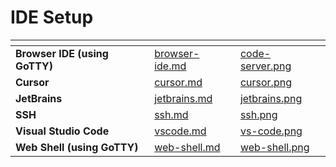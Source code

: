 # IDE Setup

<table data-card-size="large" data-view="cards">
	<thead>
		<tr>
			<th></th>
			<th data-hidden data-card-target data-type="content-ref"></th>
			<th data-hidden data-card-cover data-type="files"></th>
		</tr>
	</thead>
	<tbody>
		<tr>
			<td>
				<strong>Browser IDE (using GoTTY)</strong>
			</td>
			<td>
				<a href="browser-ide.md">browser-ide.md</a>
			</td>
			<td>
				<a href="./../../.gitbook/assets/code-server.png">code-server.png</a>
			</td>
		</tr>
		<tr>
			<td>
				<strong>Cursor</strong>
			</td>
			<td>
				<a href="cursor.md">cursor.md</a>
			</td>
			<td>
				<a href="./../../.gitbook/assets/cursor.png">cursor.png</a>
			</td>
		</tr>
		<tr>
			<td>
				<strong>JetBrains</strong>
			</td>
			<td>
				<a href="jetbrains.md">jetbrains.md</a>
			</td>
			<td>
				<a href="./../../.gitbook/assets/jetbrains.png">jetbrains.png</a>
			</td>
		</tr>
		<tr>
			<td>
				<strong>SSH</strong>
			</td>
			<td>
				<a href="ssh.md">ssh.md</a>
			</td>
			<td>
				<a href="./../../.gitbook/assets/ssh.png">ssh.png</a>
			</td>
		</tr>
		<tr>
			<td>
				<strong>Visual Studio Code</strong>
			</td>
			<td>
				<a href="vscode.md">vscode.md</a>
			</td>
			<td>
				<a href="./../../.gitbook/assets/vs-code.png">vs-code.png</a>
			</td>
		</tr>
        <tr>
			<td>
				<strong>Web Shell (using GoTTY)</strong>
			</td>
			<td>
				<a href="web-shell.md">web-shell.md</a>
			</td>
			<td>
				<a href="./../../.gitbook/assets/web-shell.png">web-shell.png</a>
			</td>
		</tr>
	</tbody>
</table>
